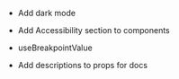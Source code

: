 - Add dark mode
- Add Accessibility section to components
- useBreakpointValue

- Add descriptions to props for docs
